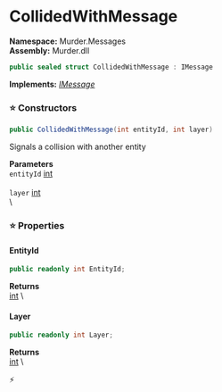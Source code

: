 # CollidedWithMessage

**Namespace:** Murder.Messages \
**Assembly:** Murder.dll

```csharp
public sealed struct CollidedWithMessage : IMessage
```

**Implements:** _[IMessage](../../Bang/Components/IMessage.html)_

### ⭐ Constructors
```csharp
public CollidedWithMessage(int entityId, int layer)
```

Signals a collision with another entity

**Parameters** \
`entityId` [int](https://learn.microsoft.com/en-us/dotnet/api/System.Int32?view=net-7.0) \
\
`layer` [int](https://learn.microsoft.com/en-us/dotnet/api/System.Int32?view=net-7.0) \
\

### ⭐ Properties
#### EntityId
```csharp
public readonly int EntityId;
```

**Returns** \
[int](https://learn.microsoft.com/en-us/dotnet/api/System.Int32?view=net-7.0) \
#### Layer
```csharp
public readonly int Layer;
```

**Returns** \
[int](https://learn.microsoft.com/en-us/dotnet/api/System.Int32?view=net-7.0) \


⚡